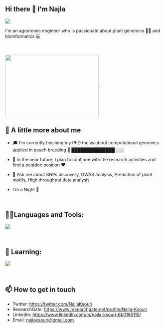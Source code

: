 ## Hi there 👋 I'm Najla  
![](https://komarev.com/ghpvc/?username=najlaksouri&color=brightgreen)

I'm an agronomic engineer who is passionate about plant genomics 🌱🧬 and bioinformatics :computer:

<br/>  

<img align="center" width="300" height="200" src="https://raw.githubusercontent.com/lauragift21/lauragift21/master/code.gif">.


## 📖 A little more about me

- 🎓 I’m currently finishing my PhD thesis about computational genomics applied in peach breeding 🍑 ██████████████░░░

- 🎯 In the near future, I plan to continue with the research activities and find a postdoc position ❤️

- 💬 Ask me about SNPs discovery, GWAS analysis, Prediction of plant motifs, High throughput data analysis

- I'm a Night 🦉

 <br/> 

## 👨‍💻Languages and Tools:

<p align="left">
    <a href="https://skillicons.dev">
    <img src="https://skillicons.dev/icons?i=git,github,css,html,docker,bash,linux,r" />
    </a>
</p>
<br/> 

## 💬 Learning: 

<p align="left">
    <a href="https://skillicons.dev">
    <img src="https://skillicons.dev/icons?i=mysql,py" />
    </a>
</p>
<br/>  

## 📫 How to get in touch

- Twitter: https://twitter.com/NajlaKsouri
- ResearchGate: https://www.researchgate.net/profile/Najla-Ksouri
- LinkedIn: https://www.linkedin.com/in/najla-ksouri-6b0165115/
- Email: najlaksouri@gmail.com
     
 <br/>  



<!--
**najlaksouri/najlaksouri** is a ✨ _special_ ✨ repository because its `README.md` (this file) appears on your GitHub profile.

Here are some ideas to get you started:

- 🔭 I’m currently working on ...
- 🌱 I’m currently learning ...
- 👯 I’m looking to collaborate on ...
- 🤔 I’m looking for help with ...
- 💬 Ask me about ...
- 📫 How to reach me: ...
- 😄 Pronouns: ...
- ⚡ Fun fact: ...
-->
